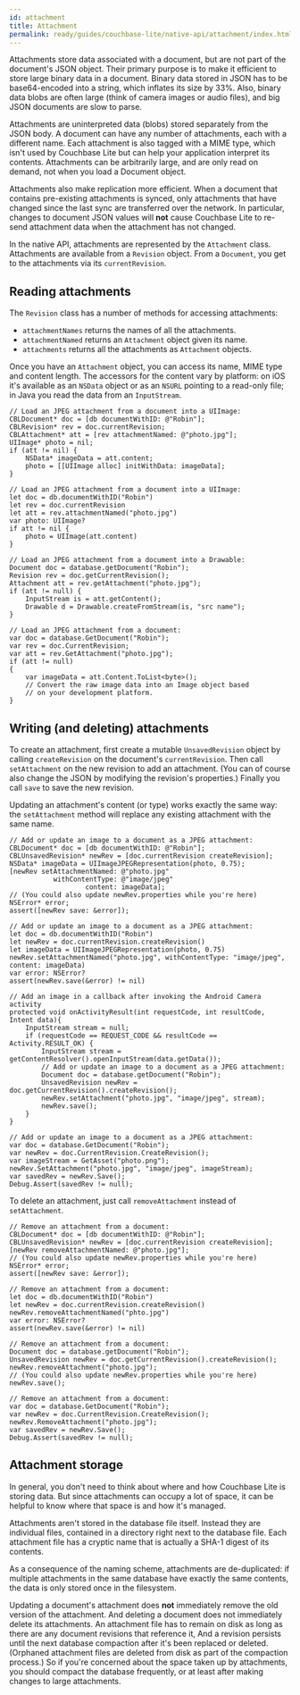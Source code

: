 ```yaml
---
id: attachment
title: Attachment
permalink: ready/guides/couchbase-lite/native-api/attachment/index.html
---
```


Attachments store data associated with a document, but are not part of the document's JSON object. Their primary purpose is to make it efficient to store large binary data in a document. Binary data stored in JSON has to be base64-encoded into a string, which inflates its size by 33%. Also, binary data blobs are often large (think of camera images or audio files), and big JSON documents are slow to parse.

Attachments are uninterpreted data (blobs) stored separately from the JSON body. A document can have any number of attachments, each with a different name. Each attachment is also tagged with a MIME type, which isn't used by Couchbase Lite but can help your application interpret its contents. Attachments can be arbitrarily large, and are only read on demand, not when you load a Document object.

Attachments also make replication more efficient. When a document that contains pre-existing attachments is synced, only attachments that have changed since the last sync are transferred over the network. In particular, changes to document JSON values will **not** cause Couchbase Lite to re-send attachment data when the 
attachment has not changed.

In the native API, attachments are represented by the `Attachment` class. Attachments are available from a `Revision` object. From a `Document`, you get to the attachments via its `currentRevision`.

## Reading attachments

The `Revision` class has a number of methods for accessing attachments:

- `attachmentNames` returns the names of all the attachments.
- `attachmentNamed` returns an `Attachment` object given its name.
- `attachments` returns all the attachments as `Attachment` objects.

Once you have an `Attachment` object, you can access its name, MIME type and content length. The accessors for the content vary by platform: on iOS it's available as an `NSData` object or as an `NSURL` pointing to a read-only file; in Java you read the data from an `InputStream`.

<div class="tabs"></div>

```objective-c+
// Load an JPEG attachment from a document into a UIImage:
CBLDocument* doc = [db documentWithID: @"Robin"];
CBLRevision* rev = doc.currentRevision;
CBLAttachment* att = [rev attachmentNamed: @"photo.jpg"];
UIImage* photo = nil;
if (att != nil) {
    NSData* imageData = att.content;
    photo = [[UIImage alloc] initWithData: imageData];
}
```

```swift+
// Load an JPEG attachment from a document into a UIImage:
let doc = db.documentWithID("Robin")
let rev = doc.currentRevision
let att = rev.attachmentNamed("photo.jpg")
var photo: UIImage?
if att != nil {
    photo = UIImage(att.content)
}
```

```java+
// Load an JPEG attachment from a document into a Drawable:
Document doc = database.getDocument("Robin");
Revision rev = doc.getCurrentRevision();
Attachment att = rev.getAttachment("photo.jpg");
if (att != null) {
    InputStream is = att.getContent();
    Drawable d = Drawable.createFromStream(is, "src name");
}
```

```c+
// Load an JPEG attachment from a document:
var doc = database.GetDocument("Robin");
var rev = doc.CurrentRevision;
var att = rev.GetAttachment("photo.jpg");
if (att != null)
{
    var imageData = att.Content.ToList<byte>();
    // Convert the raw image data into an Image object based
    // on your development platform.
}
```

## Writing (and deleting) attachments

To create an attachment, first create a mutable `UnsavedRevision` object by calling `createRevision` on the document's `currentRevision`. Then call `setAttachment` on the new revision to add an attachment. (You can of course also change the JSON by modifying the revision's properties.) Finally you call `save` to save the new revision.

Updating an attachment's content (or type) works exactly the same way: the `setAttachment` method will replace any existing attachment with the same name.

<div class="tabs"></div>

```objective-c+
// Add or update an image to a document as a JPEG attachment:
CBLDocument* doc = [db documentWithID: @"Robin"];
CBLUnsavedRevision* newRev = [doc.currentRevision createRevision];
NSData* imageData = UIImageJPEGRepresentation(photo, 0.75);
[newRev setAttachmentNamed: @"photo.jpg"
           withContentType: @"image/jpeg"
                   content: imageData];
// (You could also update newRev.properties while you're here)
NSError* error;
assert([newRev save: &error]);
```

```swift+
// Add or update an image to a document as a JPEG attachment:
let doc = db.documentWithID("Robin")
let newRev = doc.currentRevision.createRevision()
let imageData = UIImageJPEGRepresentation(photo, 0.75)
newRev.setAttachmentNamed("photo.jpg", withContentType: "image/jpeg", content: imageData)
var error: NSError?
assert(newRev.save(&error) != nil)
```

```java+
// Add an image in a callback after invoking the Android Camera activity
protected void onActivityResult(int requestCode, int resultCode, Intent data){
    InputStream stream = null;
    if (requestCode == REQUEST_CODE && resultCode == Activity.RESULT_OK) {
        InputStream stream = getContentResolver().openInputStream(data.getData());
        // Add or update an image to a document as a JPEG attachment:
        Document doc = database.getDocument("Robin");
        UnsavedRevision newRev = doc.getCurrentRevision().createRevision();
        newRev.setAttachment("photo.jpg", "image/jpeg", stream);
        newRev.save();
    }
}
```

```c+
// Add or update an image to a document as a JPEG attachment:
var doc = database.GetDocument("Robin");
var newRev = doc.CurrentRevision.CreateRevision();
var imageStream = GetAsset("photo.png");
newRev.SetAttachment("photo.jpg", "image/jpeg", imageStream);
var savedRev = newRev.Save();
Debug.Assert(savedRev != null);
```

To delete an attachment, just call `removeAttachment` instead of `setAttachment`.

<div class="tabs"></div>

```objective-c+
// Remove an attachment from a document:
CBLDocument* doc = [db documentWithID: @"Robin"];
CBLUnsavedRevision* newRev = [doc.currentRevision createRevision];
[newRev removeAttachmentNamed: @"photo.jpg"];
// (You could also update newRev.properties while you're here)
NSError* error;
assert([newRev save: &error]);
```

```swift+
// Remove an attachment from a document:
let doc = db.documentWithID("Robin")
let newRev = doc.currentRevision.createRevision()
newRev.removeAttachmentNamed("phto.jpg")
var error: NSError?
assert(newRev.save(&error) != nil)
```

```java+
// Remove an attachment from a document:
Document doc = database.getDocument("Robin");
UnsavedRevision newRev = doc.getCurrentRevision().createRevision();
newRev.removeAttachment("photo.jpg");
// (You could also update newRev.properties while you're here)
newRev.save();
```

```c+
// Remove an attachment from a document:
var doc = database.GetDocument("Robin");
var newRev = doc.CurrentRevision.CreateRevision();
newRev.RemoveAttachment("photo.jpg");
var savedRev = newRev.Save();
Debug.Assert(savedRev != null);
```

## Attachment storage

In general, you don't need to think about where and how Couchbase Lite is storing data. But since attachments can occupy a lot of space, it can be helpful to know where that space is and how it's managed.

Attachments aren't stored in the database file itself. Instead they are individual files, contained in a directory right next to the database file. Each attachment file has a cryptic name that is actually a SHA-1 digest of its contents.

As a consequence of the naming scheme, attachments are de-duplicated: if multiple attachments in the same database have exactly the same contents, the data is only stored once in the filesystem.

Updating a document's attachment does **not** immediately remove the old version of the attachment. And deleting a document does not immediately delete its attachments. An attachment file has to remain on disk as long as there are any document revisions that reference it, And a revision persists until the next database compaction after it's been replaced or deleted. (Orphaned attachment files are deleted from disk as part of the compaction process.) So if you're concerned about the space taken up by attachments, you should compact the database frequently, or at least after making changes to large attachments.
